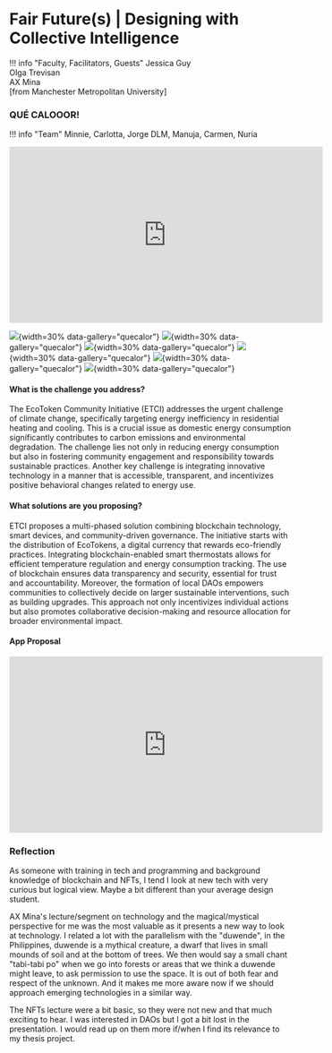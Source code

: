 # Fair Future(s) | Designing with Collective Intelligence

!!! info "Faculty, Facilitators, Guests"
    Jessica Guy  
    Olga Trevisan  
    AX Mina  
    [from Manchester Metropolitan University]


### QUÉ CALOOOR!

!!! info "Team"
    Minnie, Carlotta, Jorge DLM, Manuja, Carmen, Nuria

<iframe width="560" height="315" src="https://www.youtube.com/embed/A8hRgg31NVM?si=wygktPzX4casmkFQ" title="YouTube video player" frameborder="0" allow="accelerometer; autoplay; clipboard-write; encrypted-media; gyroscope; picture-in-picture; web-share" allowfullscreen></iframe>

![](../../images/Fair-Futures/miro-01.png){width=30% data-gallery="quecalor"}
![](../../images/Fair-Futures/miro-02.png){width=30% data-gallery="quecalor"}
![](../../images/Fair-Futures/miro-03.png){width=30% data-gallery="quecalor"}
![](../../images/Fair-Futures/miro-04.png){width=30% data-gallery="quecalor"}
![](../../images/Fair-Futures/miro-05.png){width=30% data-gallery="quecalor"}
![](../../images/Fair-Futures/miro-06.png){width=30% data-gallery="quecalor"}

#### What is the challenge you address?
The EcoToken Community Initiative (ETCI) addresses the urgent challenge of climate change, specifically targeting energy inefficiency in residential heating and cooling. This is a crucial issue as domestic energy consumption significantly contributes to carbon emissions and environmental degradation. The challenge lies not only in reducing energy consumption but also in fostering community engagement and responsibility towards sustainable practices. Another key challenge is integrating innovative technology in a manner that is accessible, transparent, and incentivizes positive behavioral changes related to energy use.


#### What solutions are you proposing?
ETCI proposes a multi-phased solution combining blockchain technology, smart devices, and community-driven governance. The initiative starts with the distribution of EcoTokens, a digital currency that rewards eco-friendly practices. Integrating blockchain-enabled smart thermostats allows for efficient temperature regulation and energy consumption tracking. The use of blockchain ensures data transparency and security, essential for trust and accountability. Moreover, the formation of local DAOs empowers communities to collectively decide on larger sustainable interventions, such as building upgrades. This approach not only incentivizes individual actions but also promotes collaborative decision-making and resource allocation for broader environmental impact.

#### App Proposal
<iframe width="560" height="315" src="https://www.youtube.com/embed/Ktfw_9uRXoQ?si=ycJSBVDjP0xK-Rh8" title="YouTube video player" frameborder="0" allow="accelerometer; autoplay; clipboard-write; encrypted-media; gyroscope; picture-in-picture; web-share" allowfullscreen></iframe>

### Reflection
As someone with training in tech and programming and background knowledge of blockchain and NFTs, I tend I look at new tech with very curious but logical view. Maybe a bit different than your average design student.

AX Mina's lecture/segment on technology and the magical/mystical perspective for me was the most valuable as it presents a new way to look at technology. I related a lot with the parallelism with the "duwende", in the Philippines, duwende is a mythical creature, a dwarf that lives in small mounds of soil and at the bottom of trees. We then would say a small chant "tabi-tabi po" when we go into forests or areas that we think a duwende might leave, to ask permission to use the space. It is out of both fear and respect of the unknown. And it makes me more aware now if we should approach emerging technologies in a similar way. 

The NFTs lecture were a bit basic, so they were not new and that much exciting to hear. I was interested in DAOs but I got a bit lost in the presentation. I would read up on them more if/when I find its relevance to my thesis project.